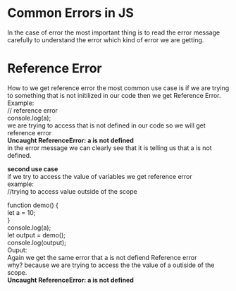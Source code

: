 # Common Errors in JS
In the case of error the most important thing is to read the error message carefully to understand the error which kind of error we are getting.
# Reference Error
How to we get reference error the most common use case is if we are trying to something that is not initilized in our code then we get Reference Error.\
Example:\
// reference error \
console.log(a);\
we are trying to access that is not defined in our code so we will get reference error\
 **Uncaught ReferenceError: a is not defined**\
 in the error message we can clearly see that it is telling us that a is not defined.
 
 **second use case**\
 if we try to access the value of variables we get reference error\
 example:\
 //trying to access value outside of the scope

function demo() {\
    let a = 10;\
}\
console.log(a);\
let output = demo();\
console.log(output);\
Ouput:\
Again we get the same error that a is not defiend Reference error\
why? because we are trying to access the the value of a outiside of the scope.\
**Uncaught ReferenceError: a is not defined**
